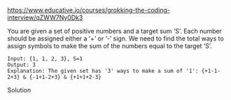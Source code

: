 https://www.educative.io/courses/grokking-the-coding-interview/qZWW7Ny0Dk3

You are given a set of positive numbers and a target sum ‘S’. Each number should be assigned either a ‘+’ or ‘-’ sign. We need to find the total ways to assign symbols to make the sum of the numbers equal to the target ‘S’.

```
Input: {1, 1, 2, 3}, S=1
Output: 3
Explanation: The given set has '3' ways to make a sum of '1': {+1-1-2+3} & {-1+1-2+3} & {+1+1+2-3}
```

Solution